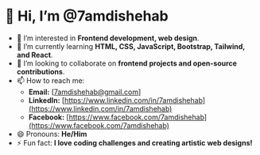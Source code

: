 # 👋 Hi, I’m @7amdishehab  
- 👀 I’m interested in **Frontend development, web design**.  
- 🌱 I’m currently learning **HTML, CSS, JavaScript, Bootstrap, Tailwind, and React**.  
- 💞️ I’m looking to collaborate on **frontend projects and open-source contributions**.  
- 📫 How to reach me:  
  - **Email:** [7amdishehab@gmail.com]  
  - **LinkedIn:** [https://www.linkedin.com/in/7amdishehab](https://www.linkedin.com/in/7amdishehab)  
  - **Facebook:** [https://www.facebook.com/7amdishehab](https://www.facebook.com/7amdishehab)  
- 😄 Pronouns: **He/Him**  
- ⚡ Fun fact: **I love coding challenges and creating artistic web designs!**  
